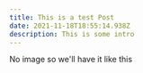 ```yaml
---
title: This is a test Post
date: 2021-11-18T18:55:14.938Z
description: This is some intro
---
```

No image so we'll have it like this
